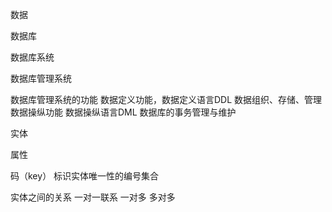 数据

数据库

数据库系统

数据库管理系统

数据库管理系统的功能
	数据定义功能，数据定义语言DDL
	数据组织、存储、管理
	数据操纵功能 数据操纵语言DML
	数据库的事务管理与维护




实体

属性

码（key）
标识实体唯一性的编号集合

实体之间的关系
一对一联系
一对多
多对多